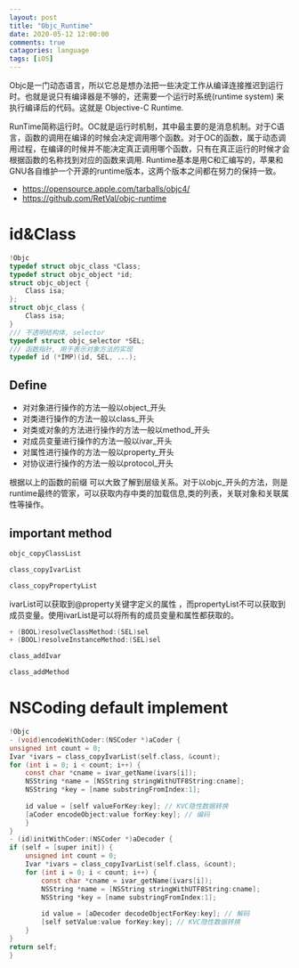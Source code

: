 ```yaml
---
layout: post
title: "Objc_Runtime"
date: 2020-05-12 12:00:00
comments: true
catagories: language
tags: [iOS]
---
```


Objc是一门动态语言，所以它总是想办法把一些决定工作从编译连接推迟到运行时。也就是说只有编译器是不够的，还需要一个运行时系统(runtime system) 来执行编译后的代码。这就是 Objective-C Runtime.
<!--more-->
RunTime简称运行时。OC就是运行时机制，其中最主要的是消息机制。对于C语言，函数的调用在编译的时候会决定调用哪个函数。对于OC的函数，属于动态调用过程，在编译的时候并不能决定真正调用哪个函数，只有在真正运行的时候才会根据函数的名称找到对应的函数来调用.
Runtime基本是用C和汇编写的，苹果和GNU各自维护一个开源的runtime版本，这两个版本之间都在努力的保持一致。

- https://opensource.apple.com/tarballs/objc4/
- https://github.com/RetVal/objc-runtime
  

# id&Class
```C
!Objc
typedef struct objc_class *Class;
typedef struct objc_object *id;
struct objc_object {
    Class isa;
};
struct objc_class {
    Class isa;
}
/// 不透明结构体, selector
typedef struct objc_selector *SEL;
/// 函数指针, 用于表示对象方法的实现
typedef id (*IMP)(id, SEL, ...);
```
## Define

- 对对象进行操作的方法一般以object_开头
- 对类进行操作的方法一般以class_开头
- 对类或对象的方法进行操作的方法一般以method_开头
- 对成员变量进行操作的方法一般以ivar_开头
- 对属性进行操作的方法一般以property_开头
- 对协议进行操作的方法一般以protocol_开头

根据以上的函数的前缀 可以大致了解到层级关系。对于以objc_开头的方法，则是runtime最终的管家，可以获取内存中类的加载信息,类的列表，关联对象和关联属性等操作。

## important method
```C
objc_copyClassList

class_copyIvarList

class_copyPropertyList
```
ivarList可以获取到@property关键字定义的属性 ，而propertyList不可以获取到成员变量。使用ivarList是可以将所有的成员变量和属性都获取的。

```c
+ (BOOL)resolveClassMethod:(SEL)sel 
+ (BOOL)resolveInstanceMethod:(SEL)sel

class_addIvar

class_addMethod
```

# NSCoding default implement
```C
!Objc
- (void)encodeWithCoder:(NSCoder *)aCoder {
unsigned int count = 0;
Ivar *ivars = class_copyIvarList(self.class, &count);
for (int i = 0; i < count; i++) {
    const char *cname = ivar_getName(ivars[i]);
    NSString *name = [NSString stringWithUTF8String:cname];
    NSString *key = [name substringFromIndex:1];
    
    id value = [self valueForKey:key]; // KVC隐性数据转换
    [aCoder encodeObject:value forKey:key]; // 编码
    }
}
- (id)initWithCoder:(NSCoder *)aDecoder {
if (self = [super init]) {
    unsigned int count = 0;
    Ivar *ivars = class_copyIvarList(self.class, &count);
    for (int i = 0; i < count; i++) {
        const char *cname = ivar_getName(ivars[i]);
        NSString *name = [NSString stringWithUTF8String:cname];
        NSString *key = [name substringFromIndex:1];
        
        id value = [aDecoder decodeObjectForKey:key]; // 解码
        [self setValue:value forKey:key]; // KVC隐性数据转换
    }
}
return self;    
}
```